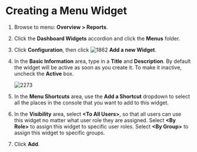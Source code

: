 # Creating a Menu Widget

1. Browse to menu: **Overview > Reports**.

2. Click the **Dashboard Widgets** accordion and click the **Menus** folder.

3. Click **Configuration**, then click ![1862](../images/1862.png) **Add a new Widget**.

4. In the **Basic Information** area, type in a **Title** and **Description**. By
   default the widget will be active as soon as you create it. To make it inactive,
   uncheck the **Active** box.

    ![2273](../images/2273.png)

5. In the **Menu Shortcuts** area, use the **Add a Shortcut** dropdown to select all the
   places in the console that you want to add to this widget.

6. In the **Visibility** area, select **\<To All Users\>**, so that all users can use
   this widget no matter what user role they are assigned. Select **\<By Role\>** to
   assign this widget to specific user roles. Select **\<By Group\>** to assign this
   widget to specific groups.

7. Click **Add**.
